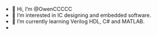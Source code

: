 - 👋 Hi, I’m @OwenCCCCC
- 👀 I’m interested in IC designing and embedded software.
- 🌱 I’m currently learning Verilog HDL, C# and MATLAB.
- <!---💞️ I’m looking to collaborate on 
- 📫 How to reach me ...--->

<!---
OwenCCCCC/OwenCCCCC is a ✨ special ✨ repository because its `README.md` (this file) appears on your GitHub profile.
You can click the Preview link to take a look at your changes.
--->
